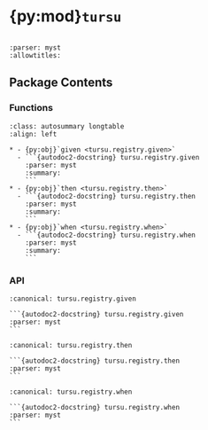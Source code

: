 # {py:mod}`tursu`

```{py:module} tursu
```

```{autodoc2-docstring} tursu
:parser: myst
:allowtitles:
```

## Package Contents

### Functions

````{list-table}
:class: autosummary longtable
:align: left

* - {py:obj}`given <tursu.registry.given>`
  - ```{autodoc2-docstring} tursu.registry.given
    :parser: myst
    :summary:
    ```
* - {py:obj}`then <tursu.registry.then>`
  - ```{autodoc2-docstring} tursu.registry.then
    :parser: myst
    :summary:
    ```
* - {py:obj}`when <tursu.registry.when>`
  - ```{autodoc2-docstring} tursu.registry.when
    :parser: myst
    :summary:
    ```
````

### API

````{py:function} given(pattern: str | tursu.pattern_matcher.AbstractPattern) -> typing.Callable[[tursu.steps.Handler], tursu.steps.Handler]
:canonical: tursu.registry.given

```{autodoc2-docstring} tursu.registry.given
:parser: myst
```
````

````{py:function} then(pattern: str | tursu.pattern_matcher.AbstractPattern) -> typing.Callable[[tursu.steps.Handler], tursu.steps.Handler]
:canonical: tursu.registry.then

```{autodoc2-docstring} tursu.registry.then
:parser: myst
```
````

````{py:function} when(pattern: str | tursu.pattern_matcher.AbstractPattern) -> typing.Callable[[tursu.steps.Handler], tursu.steps.Handler]
:canonical: tursu.registry.when

```{autodoc2-docstring} tursu.registry.when
:parser: myst
```
````
